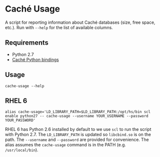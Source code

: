 # Caché Usage

A script for reporting information about Caché databases (size, free space, etc.).
Run with `--help` for the list of available columns.

## Requirements

* Python 2.7
* [Caché Python bindings](http://docs.intersystems.com/latest/csp/docbook/DocBook.UI.Page.cls?KEY=GBPY_intro)

## Usage

```
cache-usage --help
```

## RHEL 6

```
alias cache-usage='LD_LIBRARY_PATH=$LD_LIBRARY_PATH:/opt/hs/bin scl enable python27 -- cache-usage --username YOUR_USERNAME --password YOUR_PASSWORD'
```

RHEL 6 has Python 2.6 installed by default to we use `scl` to run the script with Python 2.7.
The `LD_LIBRARY_PATH` is updated so `libcbind.so` is on the path.
The `--username` and `--password` are provided for convenience.
The alias assumes the `cache-usage` command is in the PATH (e.g. `/usr/local/bin`).
